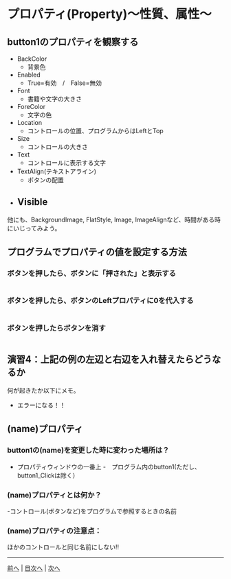 # プロパティ(Property)～性質、属性～

## button1のプロパティを観察する

- BackColor
  - 背景色
- Enabled
  - True=有効　/　False=無効
- Font
  - 書籍や文字の大きさ
- ForeColor
  - 文字の色
- Location
  - コントロールの位置、プログラムからはLeftとTop
- Size
  - コントロールの大きさ
- Text
  - コントロールに表示する文字
- TextAlign(テキストアライン)
  - ボタンの配置
- Visible
  -



他にも、BackgroundImage, FlatStyle, Image, ImageAlignなど、時間がある時にいじってみよう。

## プログラムでプロパティの値を設定する方法
### ボタンを押したら、ボタンに「押された」と表示する

```cs
```

### ボタンを押したら、ボタンのLeftプロパティに0を代入する

```cs
```

### ボタンを押したらボタンを消す

```cs
```


## 演習4：上記の例の左辺と右辺を入れ替えたらどうなるか
何が起きたか以下にメモ。

- エラーになる！！

## (name)プロパティ
### button1の(name)を変更した時に変わった場所は？
- プロパティウィンドウの一番上
-　プログラム内のbutton1(ただし、button1_Clickは除く）

### (name)プロパティとは何か？
-コントロール(ボタンなど)をプログラムで参照するときの名前

### (name)プロパティの注意点：

ほかのコントロールと同じ名前にしない!!

---

[前へ](03.md) | [目次へ](README.md#%E7%9B%AE%E6%AC%A1) | [次へ](05.md)
